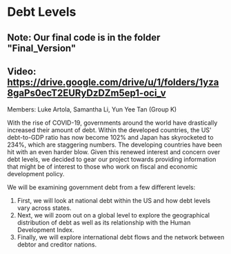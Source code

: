 # Debt Levels
## Note: Our final code is in the folder "Final_Version" 
## Video: https://drive.google.com/drive/u/1/folders/1yza8gaPs0ecT2EURyDzDZm5ep1-oci_v

Members: Luke Artola, Samantha Li, Yun Yee Tan (Group K)


With the rise of COVID-19, governments around the world have drastically increased their amount of debt. Within the developed countries, the US' debt-to-GDP ratio has now become 102% and Japan has skyrocketed to 234%, which are staggering numbers. The developing countries have been hit with an even harder blow. Given this renewed interest and concern over debt levels, we decided to gear our project towards providing information that might be of interest to those who work on fiscal and economic development policy.

We will be examining government debt from a few different levels:
1. First, we will look at national debt within the US and how debt levels vary across states. 
2. Next, we will zoom out on a global level to explore the geographical distribution of debt as well as its relationship with the Human Development Index. 
3. Finally, we will explore international debt flows and the network between debtor and creditor nations. 


